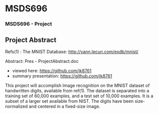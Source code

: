 # MSDS696
### MSDS696 - Project
## Project Abstract

Refs(1) : The MNIST Database: http://yann.lecun.com/exdb/mnist/

Abstract: Pres - ProjectAbstract.doc
* viewed here: https://github.com/jk8761
* summary presentation: https://github.com/jk8761

This project will accomplish Image recognition on the MNIST dataset of handwritten digits, available from ref(1). The dataset is separated into a training set of 60,000 examples, and a test set of 10,000 examples. It is a subset of a larger set available from NIST. The digits have been size-normalized and centered in a fixed-size image.

